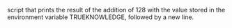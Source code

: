 script that prints the result of the addition of 128 with the value stored in the environment variable TRUEKNOWLEDGE, followed by a new line.
